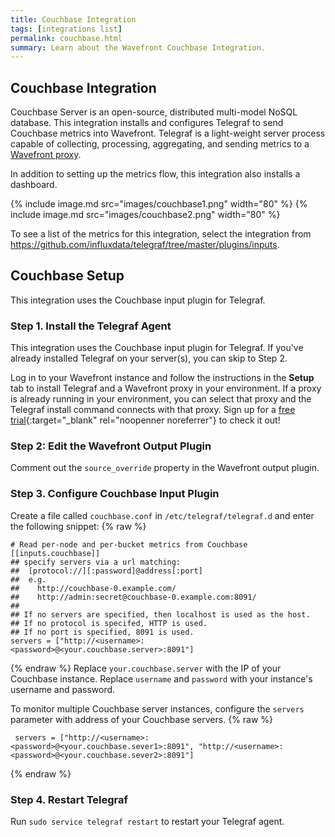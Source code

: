 ```yaml
---
title: Couchbase Integration
tags: [integrations list]
permalink: couchbase.html
summary: Learn about the Wavefront Couchbase Integration.
---
```

## Couchbase Integration

Couchbase Server is an open-source, distributed  multi-model NoSQL database. This integration installs and configures Telegraf to send Couchbase metrics into Wavefront. Telegraf is a light-weight server process capable of collecting, processing, aggregating, and sending metrics to a [Wavefront proxy](https://docs.wavefront.com/proxies.html).

In addition to setting up the metrics flow, this integration also installs a dashboard.

{% include image.md src="images/couchbase1.png" width="80" %}
{% include image.md src="images/couchbase2.png" width="80" %}


To see a list of the metrics for this integration, select the integration from <https://github.com/influxdata/telegraf/tree/master/plugins/inputs>.
## Couchbase Setup

This integration uses the Couchbase input plugin for Telegraf.



### Step 1. Install the Telegraf Agent

This integration uses the Couchbase input plugin for Telegraf. If you've already installed Telegraf on your server(s), you can skip to Step 2.

Log in to your Wavefront instance and follow the instructions in the **Setup** tab to install Telegraf and a Wavefront proxy in your environment. If a proxy is already running in your environment, you can select that proxy and the Telegraf install command connects with that proxy. Sign up for a [free trial](https://tanzu.vmware.com/observability?utm_source=docs.vmware.com&utm_medium=referral&utm_campaign=docs-front-page){:target="_blank" rel="noopenner noreferrer"} to check it out!

### Step 2: Edit the Wavefront Output Plugin

Comment out the `source_override` property in the Wavefront output plugin.

### Step 3. Configure Couchbase Input Plugin

Create a file called `couchbase.conf` in `/etc/telegraf/telegraf.d` and enter the following snippet:
{% raw %}
```
# Read per-node and per-bucket metrics from Couchbase
[[inputs.couchbase]]
## specify servers via a url matching:
##  [protocol://][:password]@address[:port]
##  e.g.
##    http://couchbase-0.example.com/
##    http://admin:secret@couchbase-0.example.com:8091/
##
## If no servers are specified, then localhost is used as the host.
## If no protocol is specifed, HTTP is used.
## If no port is specified, 8091 is used.
servers = ["http://<username>:<password>@<your.couchbase.server>:8091"]
```
{% endraw %}
Replace `your.couchbase.server` with the IP of your Couchbase instance. Replace `username` and `password` with your instance's username and password.

To monitor multiple Couchbase server instances, configure the `servers` parameter with address of your Couchbase servers.
{% raw %}
```
 servers = ["http://<username>:<password>@<your.couchbase.sever1>:8091", "http://<username>:<password>@<your.couchbase.sever2>:8091"]
```
{% endraw %}

### Step 4. Restart Telegraf

Run `sudo service telegraf restart` to restart your Telegraf agent.



